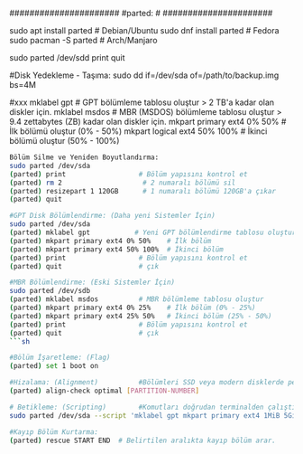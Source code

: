 ######################
#parted:             #
######################

sudo apt install parted      # Debian/Ubuntu
sudo dnf install parted      # Fedora
sudo pacman -S parted        # Arch/Manjaro


sudo parted /dev/sdd
print
quit

#Disk Yedekleme - Taşıma:
sudo dd if=/dev/sda of=/path/to/backup.img bs=4M

#xxx
mklabel gpt        # GPT bölümleme tablosu oluştur > 2 TB'a kadar olan diskler için.
mklabel msdos      # MBR (MSDOS) bölümleme tablosu oluştur > 9.4 zettabytes (ZB) kadar olan diskler için.
mkpart primary ext4 0% 50%      # İlk bölümü oluştur (0% - 50%)
mkpart logical ext4 50% 100%    # İkinci bölümü oluştur (50% - 100%)

```sh
Bölüm Silme ve Yeniden Boyutlandırma:
sudo parted /dev/sda
(parted) print                  # Bölüm yapısını kontrol et
(parted) rm 2                    # 2 numaralı bölümü sil
(parted) resizepart 1 120GB      # 1 numaralı bölümü 120GB'a çıkar
(parted) quit

#GPT Disk Bölümlendirme: (Daha yeni Sistemler İçin)
sudo parted /dev/sda
(parted) mklabel gpt           # Yeni GPT bölümlendirme tablosu oluştur
(parted) mkpart primary ext4 0% 50%    # İlk bölüm
(parted) mkpart primary ext4 50% 100%  # İkinci bölüm
(parted) print                  # Bölüm yapısını kontrol et
(parted) quit                   # çık

#MBR Bölümlendirme: (Eski Sistemler İçin)
sudo parted /dev/sdb
(parted) mklabel msdos          # MBR bölümleme tablosu oluştur
(parted) mkpart primary ext4 0% 25%    # İlk bölüm (0% - 25%)
(parted) mkpart primary ext4 25% 50%   # İkinci bölüm (25% - 50%)
(parted) print                  # Bölüm yapısını kontrol et
(parted) quit                   # çık
```sh

#Bölüm İşaretleme: (Flag)
(parted) set 1 boot on

#Hizalama: (Alignment)          #Bölümleri SSD veya modern disklerde performans için hizalamak önemlidir:
(parted) align-check optimal [PARTITION-NUMBER]

# Betikleme: (Scripting)        #Komutları doğrudan terminalden çalıştırma:
sudo parted /dev/sda --script 'mklabel gpt mkpart primary ext4 1MiB 5GiB print quit'

#Kayıp Bölüm Kurtarma:
(parted) rescue START END  # Belirtilen aralıkta kayıp bölüm arar.


